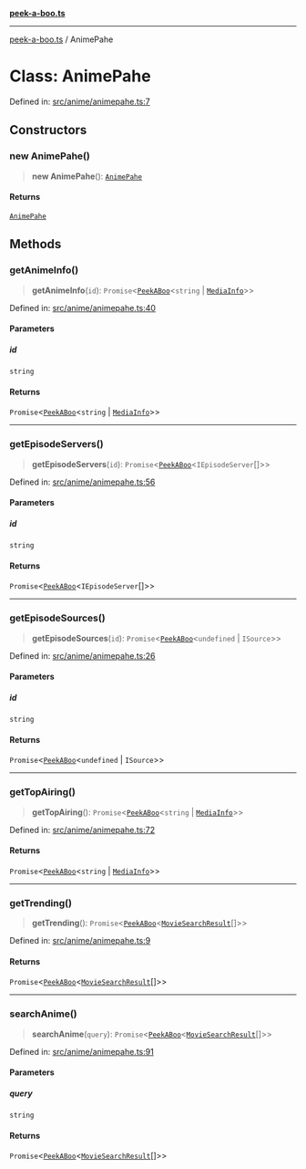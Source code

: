 [**peek-a-boo.ts**](../README.md)

***

[peek-a-boo.ts](../globals.md) / AnimePahe

# Class: AnimePahe

Defined in: [src/anime/animepahe.ts:7](https://github.com/WinterSunset95/peek-a-boo.ts/blob/8815e721cff6128fa9f7e41ee6186f9acba0c30f/src/anime/animepahe.ts#L7)

## Constructors

### new AnimePahe()

> **new AnimePahe**(): [`AnimePahe`](AnimePahe.md)

#### Returns

[`AnimePahe`](AnimePahe.md)

## Methods

### getAnimeInfo()

> **getAnimeInfo**(`id`): `Promise`\<[`PeekABoo`](../interfaces/PeekABoo.md)\<`string` \| [`MediaInfo`](../interfaces/MediaInfo.md)\>\>

Defined in: [src/anime/animepahe.ts:40](https://github.com/WinterSunset95/peek-a-boo.ts/blob/8815e721cff6128fa9f7e41ee6186f9acba0c30f/src/anime/animepahe.ts#L40)

#### Parameters

##### id

`string`

#### Returns

`Promise`\<[`PeekABoo`](../interfaces/PeekABoo.md)\<`string` \| [`MediaInfo`](../interfaces/MediaInfo.md)\>\>

***

### getEpisodeServers()

> **getEpisodeServers**(`id`): `Promise`\<[`PeekABoo`](../interfaces/PeekABoo.md)\<`IEpisodeServer`[]\>\>

Defined in: [src/anime/animepahe.ts:56](https://github.com/WinterSunset95/peek-a-boo.ts/blob/8815e721cff6128fa9f7e41ee6186f9acba0c30f/src/anime/animepahe.ts#L56)

#### Parameters

##### id

`string`

#### Returns

`Promise`\<[`PeekABoo`](../interfaces/PeekABoo.md)\<`IEpisodeServer`[]\>\>

***

### getEpisodeSources()

> **getEpisodeSources**(`id`): `Promise`\<[`PeekABoo`](../interfaces/PeekABoo.md)\<`undefined` \| `ISource`\>\>

Defined in: [src/anime/animepahe.ts:26](https://github.com/WinterSunset95/peek-a-boo.ts/blob/8815e721cff6128fa9f7e41ee6186f9acba0c30f/src/anime/animepahe.ts#L26)

#### Parameters

##### id

`string`

#### Returns

`Promise`\<[`PeekABoo`](../interfaces/PeekABoo.md)\<`undefined` \| `ISource`\>\>

***

### getTopAiring()

> **getTopAiring**(): `Promise`\<[`PeekABoo`](../interfaces/PeekABoo.md)\<`string` \| [`MediaInfo`](../interfaces/MediaInfo.md)\>\>

Defined in: [src/anime/animepahe.ts:72](https://github.com/WinterSunset95/peek-a-boo.ts/blob/8815e721cff6128fa9f7e41ee6186f9acba0c30f/src/anime/animepahe.ts#L72)

#### Returns

`Promise`\<[`PeekABoo`](../interfaces/PeekABoo.md)\<`string` \| [`MediaInfo`](../interfaces/MediaInfo.md)\>\>

***

### getTrending()

> **getTrending**(): `Promise`\<[`PeekABoo`](../interfaces/PeekABoo.md)\<[`MovieSearchResult`](../interfaces/MovieSearchResult.md)[]\>\>

Defined in: [src/anime/animepahe.ts:9](https://github.com/WinterSunset95/peek-a-boo.ts/blob/8815e721cff6128fa9f7e41ee6186f9acba0c30f/src/anime/animepahe.ts#L9)

#### Returns

`Promise`\<[`PeekABoo`](../interfaces/PeekABoo.md)\<[`MovieSearchResult`](../interfaces/MovieSearchResult.md)[]\>\>

***

### searchAnime()

> **searchAnime**(`query`): `Promise`\<[`PeekABoo`](../interfaces/PeekABoo.md)\<[`MovieSearchResult`](../interfaces/MovieSearchResult.md)[]\>\>

Defined in: [src/anime/animepahe.ts:91](https://github.com/WinterSunset95/peek-a-boo.ts/blob/8815e721cff6128fa9f7e41ee6186f9acba0c30f/src/anime/animepahe.ts#L91)

#### Parameters

##### query

`string`

#### Returns

`Promise`\<[`PeekABoo`](../interfaces/PeekABoo.md)\<[`MovieSearchResult`](../interfaces/MovieSearchResult.md)[]\>\>

